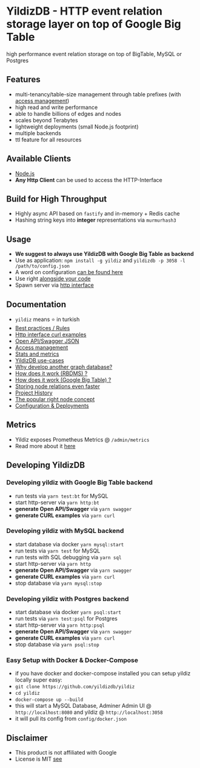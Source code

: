 # YildizDB - HTTP event relation storage layer on top of Google Big Table

high performance event relation storage on top of BigTable, MySQL or Postgres

## Features

* multi-tenancy/table-size management through table prefixes (with [access management](docs/access.md))
* high read and write performance
* able to handle billions of edges and nodes
* scales beyond Terabytes
* lightweight deployments (small Node.js footprint)
* multiple backends
* ttl feature for all resources

## Available Clients

* [Node.js](https://github.com/yildizdb/yildiz-js)
* **Any Http Client** can be used to access the HTTP-Interface

## Build for High Throughput

* Highly async API based on `fastify` and in-memory + Redis cache
* Hashing string keys into **integer** representations via `murmurhash3`

## Usage

* **We suggest to always use YildizDB with Google Big Table as backend**
* Use as application: `npm install -g yildiz` and `yildizdb -p 3058 -l /path/to/config.json`
* A word on configuration [can be found here](docs/configuration.md)
* Use right [alongside your code](example/yildiz-sample.js)
* Spawn server via [http interface](example/yildiz-http.js)

## Documentation

* `yildiz` means :star: in turkish
* [Best practices / Rules](docs/best-practice.md)
* [Http interface curl examples](docs/curl.md)
* [Open API/Swagger JSON](docs/swagger.json)
* [Access management](docs/access.md)
* [Stats and metrics](docs/metrics.md)
* [YildizDB use-cases](docs/use-case.md)
* [Why develop another graph database?](docs/why.md)
* [How does it work (RBDMS) ?](docs/how-rdbms.md)
* [How does it work (Google Big Table) ?](docs/how-gbt.md)
* [Storing node relations even faster](docs/fast-relation-creation.md)
* [Project History](docs/project-history.md)
* [The popular right node concept](docs/popular-right-node.md)
* [Configuration & Deployments](docs/configuration.md)

## Metrics

* Yildiz exposes Prometheus Metrics @ `/admin/metrics`
* Read more about it [here](docs/metrics.md)

## Developing YildizDB

### Developing yildiz with Google Big Table backend

* run tests via `yarn test:bt` for MySQL
* start http-server via `yarn http:bt`
* **generate Open API/Swagger** via `yarn swagger`
* **generate CURL examples** via `yarn curl`

### Developing yildiz with MySQL backend

* start database via docker `yarn mysql:start`
* run tests via `yarn test` for MySQL
* run tests with SQL debugging via `yarn sql`
* start http-server via `yarn http`
* **generate Open API/Swagger** via `yarn swagger`
* **generate CURL examples** via `yarn curl`
* stop database via `yarn mysql:stop`

### Developing yildiz with Postgres backend

* start database via docker `yarn psql:start`
* run tests via `yarn test:psql` for Postgres
* start http-server via `yarn http:psql`
* **generate Open API/Swagger** via `yarn swagger`
* **generate CURL examples** via `yarn curl`
* stop database via `yarn psql:stop`

### Easy Setup with Docker & Docker-Compose

* if you have docker and docker-compose installed you can setup yildiz locally super easy:
* `git clone https://github.com/yildizdb/yildiz`
* `cd yildiz`
* `docker-compose up --build`
* this will start a MySQL Database, Adminer Admin UI @ `http://localhost:8080` and yildiz @ `http://localhost:3058`
* it will pull its config from `config/docker.json`

## Disclaimer

* This product is not affiliated with Google
* License is MIT [see](LICENSE)
